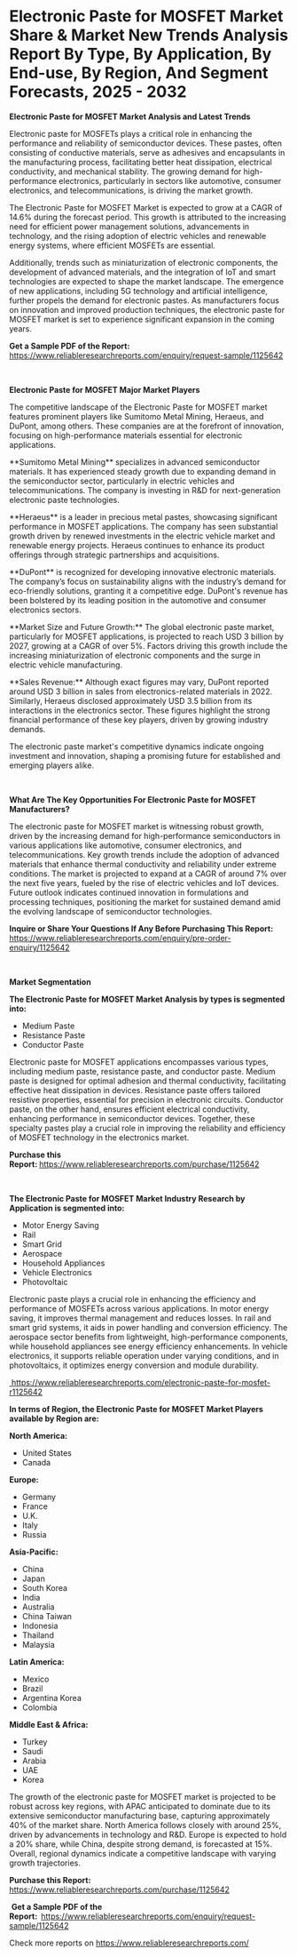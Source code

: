 <p><h1>Electronic Paste for MOSFET Market Share & Market New Trends Analysis Report By Type, By Application, By End-use, By Region, And Segment Forecasts, 2025 - 2032</h1></p><p><strong>Electronic Paste for MOSFET Market Analysis and Latest Trends</strong></p>
<p><p>Electronic paste for MOSFETs plays a critical role in enhancing the performance and reliability of semiconductor devices. These pastes, often consisting of conductive materials, serve as adhesives and encapsulants in the manufacturing process, facilitating better heat dissipation, electrical conductivity, and mechanical stability. The growing demand for high-performance electronics, particularly in sectors like automotive, consumer electronics, and telecommunications, is driving the market growth.</p><p>The Electronic Paste for MOSFET Market is expected to grow at a CAGR of 14.6% during the forecast period. This growth is attributed to the increasing need for efficient power management solutions, advancements in technology, and the rising adoption of electric vehicles and renewable energy systems, where efficient MOSFETs are essential.</p><p>Additionally, trends such as miniaturization of electronic components, the development of advanced materials, and the integration of IoT and smart technologies are expected to shape the market landscape. The emergence of new applications, including 5G technology and artificial intelligence, further propels the demand for electronic pastes. As manufacturers focus on innovation and improved production techniques, the electronic paste for MOSFET market is set to experience significant expansion in the coming years.</p></p>
<p><strong>Get a Sample PDF of the Report:&nbsp;</strong> <a href="https://www.reliableresearchreports.com/enquiry/request-sample/1125642?utm_campaign=2187&utm_medium=2&utm_source=Github&utm_content=ia&utm_term=01022025&utm_id=electronic-paste-for-mosfet">https://www.reliableresearchreports.com/enquiry/request-sample/1125642</a></p>
<p>&nbsp;</p>
<p><strong>Electronic Paste for MOSFET Major Market Players</strong></p>
<p><p>The competitive landscape of the Electronic Paste for MOSFET market features prominent players like Sumitomo Metal Mining, Heraeus, and DuPont, among others. These companies are at the forefront of innovation, focusing on high-performance materials essential for electronic applications.</p><p>**Sumitomo Metal Mining** specializes in advanced semiconductor materials. It has experienced steady growth due to expanding demand in the semiconductor sector, particularly in electric vehicles and telecommunications. The company is investing in R&D for next-generation electronic paste technologies.</p><p>**Heraeus** is a leader in precious metal pastes, showcasing significant performance in MOSFET applications. The company has seen substantial growth driven by renewed investments in the electric vehicle market and renewable energy projects. Heraeus continues to enhance its product offerings through strategic partnerships and acquisitions.</p><p>**DuPont** is recognized for developing innovative electronic materials. The company’s focus on sustainability aligns with the industry’s demand for eco-friendly solutions, granting it a competitive edge. DuPont's revenue has been bolstered by its leading position in the automotive and consumer electronics sectors.</p><p>**Market Size and Future Growth:** The global electronic paste market, particularly for MOSFET applications, is projected to reach USD 3 billion by 2027, growing at a CAGR of over 5%. Factors driving this growth include the increasing miniaturization of electronic components and the surge in electric vehicle manufacturing.</p><p>**Sales Revenue:** Although exact figures may vary, DuPont reported around USD 3 billion in sales from electronics-related materials in 2022. Similarly, Heraeus disclosed approximately USD 3.5 billion from its interactions in the electronics sector. These figures highlight the strong financial performance of these key players, driven by growing industry demands.</p><p>The electronic paste market's competitive dynamics indicate ongoing investment and innovation, shaping a promising future for established and emerging players alike.</p></p>
<p>&nbsp;</p>
<p><strong>What Are The Key Opportunities For Electronic Paste for MOSFET Manufacturers?</strong></p>
<p><p>The electronic paste for MOSFET market is witnessing robust growth, driven by the increasing demand for high-performance semiconductors in various applications like automotive, consumer electronics, and telecommunications. Key growth trends include the adoption of advanced materials that enhance thermal conductivity and reliability under extreme conditions. The market is projected to expand at a CAGR of around 7% over the next five years, fueled by the rise of electric vehicles and IoT devices. Future outlook indicates continued innovation in formulations and processing techniques, positioning the market for sustained demand amid the evolving landscape of semiconductor technologies.</p></p>
<p><strong>Inquire or Share Your Questions If Any Before Purchasing This Report:</strong> <a href="https://www.reliableresearchreports.com/enquiry/pre-order-enquiry/1125642?utm_campaign=2187&utm_medium=2&utm_source=Github&utm_content=ia&utm_term=01022025&utm_id=electronic-paste-for-mosfet">https://www.reliableresearchreports.com/enquiry/pre-order-enquiry/1125642</a></p>
<p>&nbsp;</p>
<p><strong>Market Segmentation</strong></p>
<p><strong>The Electronic Paste for MOSFET Market Analysis by types is segmented into:</strong></p>
<p><ul><li>Medium Paste</li><li>Resistance Paste</li><li>Conductor Paste</li></ul></p>
<p><p>Electronic paste for MOSFET applications encompasses various types, including medium paste, resistance paste, and conductor paste. Medium paste is designed for optimal adhesion and thermal conductivity, facilitating effective heat dissipation in devices. Resistance paste offers tailored resistive properties, essential for precision in electronic circuits. Conductor paste, on the other hand, ensures efficient electrical conductivity, enhancing performance in semiconductor devices. Together, these specialty pastes play a crucial role in improving the reliability and efficiency of MOSFET technology in the electronics market.</p></p>
<p><strong>Purchase this Report:&nbsp;</strong><a href="https://www.reliableresearchreports.com/purchase/1125642?utm_campaign=2187&utm_medium=2&utm_source=Github&utm_content=ia&utm_term=01022025&utm_id=electronic-paste-for-mosfet">https://www.reliableresearchreports.com/purchase/1125642</a></p>
<p>&nbsp;</p>
<p><strong>The Electronic Paste for MOSFET Market Industry Research by Application is segmented into:</strong></p>
<p><ul><li>Motor Energy Saving</li><li>Rail</li><li>Smart Grid</li><li>Aerospace</li><li>Household Appliances</li><li>Vehicle Electronics</li><li>Photovoltaic</li></ul></p>
<p><p>Electronic paste plays a crucial role in enhancing the efficiency and performance of MOSFETs across various applications. In motor energy saving, it improves thermal management and reduces losses. In rail and smart grid systems, it aids in power handling and conversion efficiency. The aerospace sector benefits from lightweight, high-performance components, while household appliances see energy efficiency enhancements. In vehicle electronics, it supports reliable operation under varying conditions, and in photovoltaics, it optimizes energy conversion and module durability.</p></p>
<p><a href="https://www.reliableresearchreports.com/electronic-paste-for-mosfet-r1125642?utm_campaign=2187&utm_medium=2&utm_source=Github&utm_content=ia&utm_term=01022025&utm_id=electronic-paste-for-mosfet">&nbsp;https://www.reliableresearchreports.com/electronic-paste-for-mosfet-r1125642</a></p>
<p><strong>In terms of Region, the Electronic Paste for MOSFET Market Players available by Region are:</strong></p>
<p>
    <p> <strong> North America: </strong>
        <ul>
            <li>United States</li>
            <li>Canada</li>
        </ul>
        </p> 
    <p> <strong> Europe: </strong>
        <ul>
            <li>Germany</li>
            <li>France</li>
            <li>U.K.</li>
            <li>Italy</li>
            <li>Russia</li>
        </ul>
        </p> 
    <p> <strong> Asia-Pacific: </strong>
        <ul>
            <li>China</li>
            <li>Japan</li>
            <li>South Korea</li>
            <li>India</li>
            <li>Australia</li>
            <li>China Taiwan</li>
            <li>Indonesia</li>
            <li>Thailand</li>
            <li>Malaysia</li>
        </ul>
        </p> 
    <p> <strong> Latin America: </strong>
        <ul>
            <li>Mexico</li>
            <li>Brazil</li>
            <li>Argentina Korea</li>
            <li>Colombia</li>
        </ul>
        </p> 
    <p> <strong> Middle East & Africa: </strong>
        <ul>
            <li>Turkey</li>
            <li>Saudi</li>
            <li>Arabia</li>
            <li>UAE</li>
            <li>Korea</li>
        </ul>
    </p>
    </p>
<p><p>The growth of the electronic paste for MOSFET market is projected to be robust across key regions, with APAC anticipated to dominate due to its extensive semiconductor manufacturing base, capturing approximately 40% of the market share. North America follows closely with around 25%, driven by advancements in technology and R&D. Europe is expected to hold a 20% share, while China, despite strong demand, is forecasted at 15%. Overall, regional dynamics indicate a competitive landscape with varying growth trajectories.</p></p>
<p><strong>Purchase this Report: </strong><a href="https://www.reliableresearchreports.com/purchase/1125642?utm_campaign=2187&utm_medium=2&utm_source=Github&utm_content=ia&utm_term=01022025&utm_id=electronic-paste-for-mosfet">https://www.reliableresearchreports.com/purchase/1125642</a></p>
<p>&nbsp;<strong>Get a Sample PDF of the Report:&nbsp;&nbsp;</strong><a href="https://www.reliableresearchreports.com/enquiry/request-sample/1125642?utm_campaign=2187&utm_medium=2&utm_source=Github&utm_content=ia&utm_term=01022025&utm_id=electronic-paste-for-mosfet">https://www.reliableresearchreports.com/enquiry/request-sample/1125642</a></p>
<p><strong></strong></p>
<p>Check more reports on <a href="https://www.reliableresearchreports.com/?utm_campaign=2187&utm_medium=2&utm_source=Github&utm_content=ia&utm_term=01022025&utm_id=electronic-paste-for-mosfet">https://www.reliableresearchreports.com/</a></p>